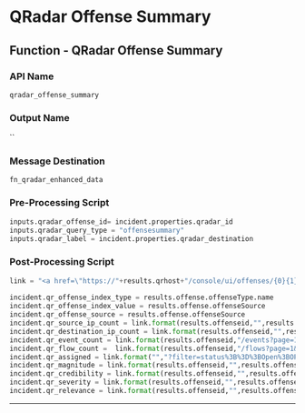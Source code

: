 <!--
    DO NOT MANUALLY EDIT THIS FILE
    THIS FILE IS AUTOMATICALLY GENERATED WITH resilient-sdk codegen
-->

# QRadar Offense Summary

## Function - QRadar Offense Summary

### API Name
`qradar_offense_summary`

### Output Name
``

### Message Destination
`fn_qradar_enhanced_data`

### Pre-Processing Script
```python
inputs.qradar_offense_id= incident.properties.qradar_id
inputs.qradar_query_type = "offensesummary"
inputs.qradar_label = incident.properties.qradar_destination
```

### Post-Processing Script
```python
link = "<a href=\"https://"+results.qrhost+"/console/ui/offenses/{0}{1}\" target=\"_blank\">{2}</a>"
  
incident.qr_offense_index_type = results.offense.offenseType.name
incident.qr_offense_index_value = results.offense.offenseSource
incident.qr_offense_source = results.offense.offenseSource
incident.qr_source_ip_count = link.format(results.offenseid,"",results.offense.sourceCount)
incident.qr_destination_ip_count = link.format(results.offenseid,"",results.offense.remoteDestinationCount+results.offense.localDestinationCount)
incident.qr_event_count = link.format(results.offenseid,"/events?page=1&pagesize=10",results.offense.eventCount)
incident.qr_flow_count =  link.format(results.offenseid,"/flows?page=1&pagesize=10",results.offense.flowCount)
incident.qr_assigned = link.format("","?filter=status%3B%3D%3BOpen%3BOPEN&filter=assignedTo%3B%3D%3B%3B"+(results.offense.assignedTo if results.offense.assignedTo is not None else "")+"&page=1&pagesize=10",results.offense.assignedTo) if results.offense.assignedTo else "Unassigned"
incident.qr_magnitude = link.format(results.offenseid,"",results.offense.magnitude)
incident.qr_credibility = link.format(results.offenseid,"",results.offense.credibility)
incident.qr_severity = link.format(results.offenseid,"",results.offense.severity)
incident.qr_relevance = link.format(results.offenseid,"",results.offense.relevance)
```

---

